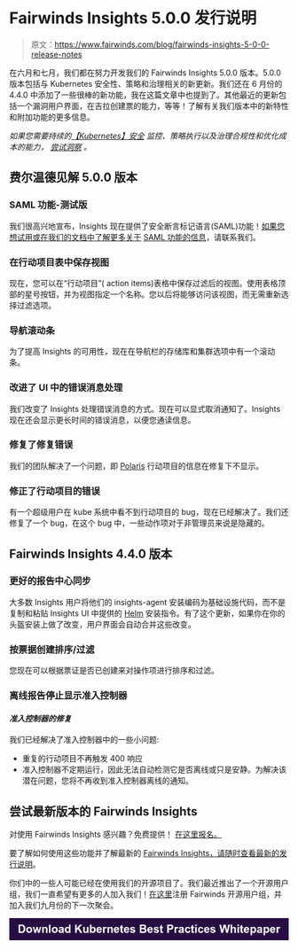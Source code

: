 # Fairwinds Insights 5.0.0 发行说明

> 原文：<https://www.fairwinds.com/blog/fairwinds-insights-5-0-0-release-notes>

 在六月和七月，我们都在努力开发我们的 Fairwinds Insights 5.0.0 版本。5.0.0 版本包括与 Kubernetes 安全性、策略和治理相关的新更新。我们还在 6 月份的 4.4.0 中添加了一些很棒的新功能，我在这篇文章中也提到了。其他最近的更新包括一个漏洞用户界面，在吉拉创建票的能力，等等！了解有关我们版本中的新特性和附加功能的更多信息。

*如果您需要持续的*[*【Kubernetes】安全*](http://fairwinds.com/kubernetes-security) *监控、策略执行以及治理合规性和优化成本的能力，* [*尝试洞察*](/fairwinds-insights-demo) *。*

## 费尔温德见解 5.0.0 版本

### SAML 功能-测试版

我们很高兴地宣布，Insights 现在提供了安全断言标记语言(SAML)功能！[如果您想试用或在我们的文档中了解更多关于](/contact-us) [SAML 功能的信息](https://insights.docs.fairwinds.com/configure/management/membership/#single-sign-on-beta)，请联系我们。

### 在行动项目表中保存视图

现在，您可以在“行动项目”( action items)表格中保存过滤后的视图。使用表格顶部的星号按钮，并为视图指定一个名称。您以后将能够访问该视图，而无需重新选择过滤选项。

### 导航滚动条

为了提高 Insights 的可用性，现在在导航栏的存储库和集群选项中有一个滚动条。

### 改进了 UI 中的错误消息处理

我们改变了 Insights 处理错误消息的方式。现在可以显式取消通知了。Insights 现在还会显示更长时间的错误消息，以便您通读信息。

### 修复了修复错误

我们的团队解决了一个问题，即 [Polaris](/polaris) 行动项目的信息在修复下不显示。

### 修正了行动项目的错误

有一个超级用户在 kube 系统中看不到行动项目的 bug，现在已经解决了。我们还修复了一个 bug，在这个 bug 中，一些动作项对于非管理员来说是隐藏的。

## Fairwinds Insights 4.4.0 版本

### 更好的报告中心同步

大多数 Insights 用户将他们的 insights-agent 安装编码为基础设施代码，而不是复制和粘贴 Insights UI 中提供的 [Helm](https://helm.sh/) 安装指令。有了这个更新，如果你在你的头盔安装上做了改变，用户界面会自动合并这些改变。

### 按票据创建排序/过滤

您现在可以根据票证是否已创建来对操作项进行排序和过滤。

### 离线报告停止显示准入控制器

#### *准入控制器的修复*

我们已经解决了准入控制器中的一些小问题:

*   重复的行动项目不再触发 400 响应
*   准入控制器不定期运行，因此无法自动检测它是否离线或只是安静。为解决该潜在问题，您将不再收到准入控制器离线的通知。

## 尝试最新版本的 Fairwinds Insights

对使用 Fairwinds Insights 感兴趣？免费提供！ [在这里报名。](https://www.fairwinds.com/coming-soon)

要了解如何使用这些功能并了解最新的 [Fairwinds Insights，请随时查看最新的发行说明](https://insights.docs.fairwinds.com/release-notes/)。

你们中的一些人可能已经在使用我们的开源项目了。我们最近推出了一个开源用户组，我们一直希望有更多的人加入我们！[在这里](/open-source-software-user-group)注册 Fairwinds 开源用户组，并加入我们九月份的下一次聚会。

[![Download Kubernetes Best Practices Whitepaper](img/c38df324d5163c7ccc9c6b998a78ad26.png)](https://cta-redirect.hubspot.com/cta/redirect/2184645/cb39a009-a458-4282-9211-41e010cb3376)